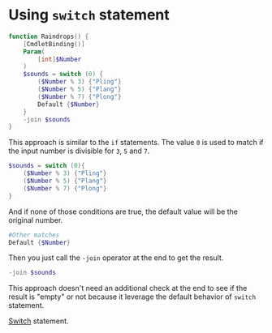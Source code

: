 # Using `switch` statement

```powershell
function Raindrops() {
    [CmdletBinding()]
    Param(
        [int]$Number
    )
    $sounds = switch (0) {
        ($Number % 3) {"Pling"}
        ($Number % 5) {"Plang"}
        ($Number % 7) {"Plong"}
        Default {$Number}
    }
    -join $sounds
}
```

This approach is similar to the `if` statements.
The value `0` is used to match if the input number is divisible for `3`, `5` and `7`.
```powershell
$sounds = switch (0){
    ($Number % 3) {"Pling"}
    ($Number % 5) {"Plang"}
    ($Number % 7) {"Plong"}
}
```
And if none of those conditions are true, the default value will be the original number.
```powershell
#Other matches
Default {$Number}
```
Then you just call the `-join` operator at the end to get the result.
```powershell
-join $sounds
```
This approach doesn't need an additional check at the end to see if the result is "empty" or not because it leverage the default behavior of `switch` statement.


[Switch](https://learn.microsoft.com/en-us/powershell/scripting/learn/deep-dives/everything-about-switch) statement.
